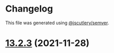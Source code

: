 # Changelog

This file was generated using [@jscutlery/semver](https://github.com/jscutlery/semver).

# [13.2.3](https://github.com/srleecode/domain/compare/v1.0.0...v13.2.3) (2021-11-28)
